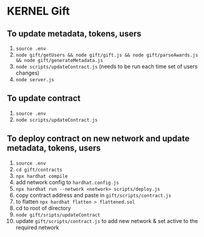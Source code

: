 # KERNEL Gift
## To update metadata, tokens, users
1. `source .env`
2. `node gift/getUsers && node gift/gift.js && node gift/parseAwards.js && node gift/generateMetadata.js`
3. `node scripts/updateContract.js` (needs to be run each time set of users changes) 
4. `node server.js`

## To update contract
1. `source .env`
2. `node scripts/updateContract.js`

## To deploy contract on new network and update metadata, tokens, users
1. `source .env`
2. `cd gift/contracts`
3. `npx hardhat compile`
4. add network config to `hardhat.config.js`
5. `npx hardhat run --network <network> scripts/deploy.js`
6. copy contract address and paste in `gift/scripts/contract.js`
7. to flatten `npx hardhat flatten > flattened.sol`
8. cd to root of directory
9. `node gift/sripts/updateContract`
10. update `gift/scripts/contract.js` to add new network & set active to the required network